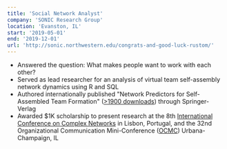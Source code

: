 ```yaml
---
title: 'Social Network Analyst'
company: 'SONIC Research Group'
location: 'Evanston, IL'
start: '2019-05-01'
end: '2019-12-01'
url: 'http://sonic.northwestern.edu/congrats-and-good-luck-rustom/'
---
```


- Answered the question: What makes people want to work with each other?
- Served as lead researcher for an analysis of virtual team self-assembly network dynamics using R and SQL
- Authored internationally published "Network Predictors for Self-Assembled Team Formation" ([>1900 downloads](https://link.springer.com/chapter/10.1007/978-3-030-36683-4_77)) through Springer-Verlag
- Awarded \$1K scholarship to present research at the 8th [International Conference on Complex Networks](https://static1.squarespace.com/static/5c7565534d546e6335d5342c/t/5ddb8b08460bea39445ad359/1574669094304/Booklet2019_v4.pdf) in Lisbon, Portugal, and the 32nd Organizational Communication Mini-Conference ([OCMC](https://publish.illinois.edu/ocmc-2019/conference-presenters/)) Urbana-Champaign, IL
